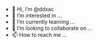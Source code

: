 - 👋 Hi, I’m @ddxac
- 👀 I’m interested in ...
- 🌱 I’m currently learning ...
- 💞️ I’m looking to collaborate on ...
- 📫 How to reach me ...

<!---
ddxac/ddxac is a ✨ special ✨ repository because its `README.md` (this file) appears on your GitHub profile.
You can click the Preview link to take a look at your changes.
--->
